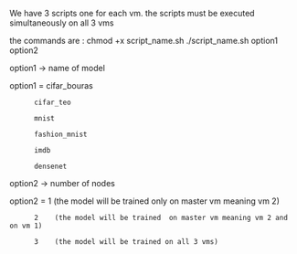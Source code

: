 We have 3 scripts one for each vm.
the scripts must be executed simultaneously on all 3 vms

the commands are : 
chmod +x script_name.sh 
./script_name.sh  option1 option2


option1 -> name of model

option1 = cifar_bouras

          cifar_teo
         
          mnist
          
          fashion_mnist
          
          imdb
          
          densenet
          
option2 -> number of nodes         

option2 = 1    (the model will be trained only on master vm meaning vm 2)

          2    (the model will be trained  on master vm meaning vm 2 and on vm 1)
          
          3    (the model will be trained on all 3 vms)
      
      
